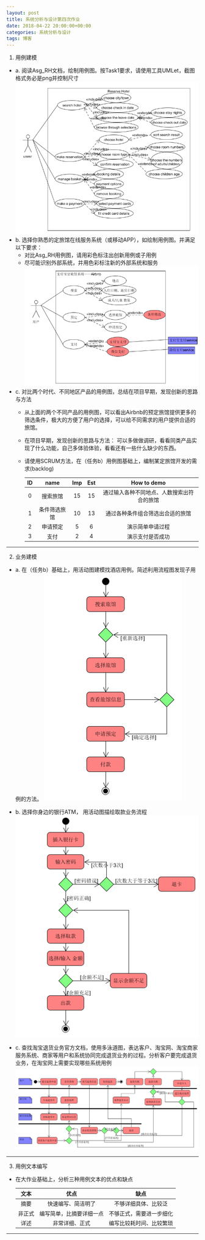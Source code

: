 ```yaml
---
layout: post
title: 系统分析与设计第四次作业
date: 2018-04-22 20:00:00+00:00
categories: 系统分析与设计
tags: 博客
---
```


1. 用例建模  
+ a. 阅读Asg_RH文档，绘制用例图。按Task1要求，请使用工具UMLet，截图格式务必是png并控制尺寸  
  ![](../assets/系统分析与设计第四次作业1a.PNG)  
+ b. 选择你熟悉的定旅馆在线服务系统（或移动APP），如绘制用例图。并满足以下要求：
   + 对比Asg_RH用例图，请用彩色标注出创新用例或子用例
   + 尽可能识别外部系统，并用色彩标注新的外部系统和服务
   ![](../assets/系统分析与设计第四次作业1b.PNG)  
+ c. 对比两个时代、不同地区产品的用例图，总结在项目早期，发现创新的思路与方法
     + 从上面的两个不同产品的用例图，可以看出Airbnb的预定旅馆提供更多的筛选条件，极大的方便了用户的选择，可以给不同需求的用户提供合适的旅馆。
     + 在项目早期，发现创新的思路与方法： 可以多做做调研，看看同类产品实现了什么功能，自己多体验体验，看看还有一些什么缺少的东西。
   + 请使用SCRUM方法，在（任务b）用例图基础上，编制某定旅馆开发的需求(backlog)  
   
      |ID|name|Imp|Est|How to demo|
      |:--:|:--:|:--:|:--:|:--:|
      |0|搜索旅馆|15|15|通过输入各种不同地点、人数搜索出符合的旅馆|
      |1|条件筛选旅馆|10|13|通过各种条件组合筛选出合适的旅馆|
      |2|申请预定|5|6|演示简单申请过程|
      |3|支付|2|4|演示支付是否成功|

---

2. 业务建模  
+ a. 在（任务b）基础上，用活动图建模找酒店用例。简述利用流程图发现子用例的方法。
   ![](../assets/系统分析与设计第四次作业2a.PNG)  
+ b. 选择你身边的银行ATM， 用活动图描绘取款业务流程
  ![](../assets/系统分析与设计第四次作业2b.PNG)

+ c. 查找淘宝退货业务官方文档，使用多泳道图，表达客户、淘宝网、淘宝商家服务系统、商家等用户和系统协同完成退货业务的过程。分析客户要完成退货业务，在淘宝网上需要实现哪些系统用例
  ![](../assets/系统分析与设计第四次作业2c.PNG)  
---

3. 用例文本编写  
+ 在大作业基础上，分析三种用例文本的优点和缺点  

    |文本|优点|缺点|
    |:--:|:--:|:--:|
    |摘要|快速编写、简洁明了|不够详细具体、比较泛|
    |非正式|编写简单，比摘要详细一点|不够正式，需要进一步细化|
    |详述|非常详细、正式|编写比较耗时间、比较繁琐|

---

